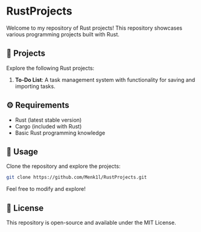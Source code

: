# RustProjects

Welcome to my repository of Rust projects! This repository showcases various programming projects built with Rust.

## 🚀 Projects

Explore the following Rust projects:

1. **To-Do List**: A task management system with functionality for saving and importing tasks.

## ⚙️ Requirements

- Rust (latest stable version)
- Cargo (included with Rust)
- Basic Rust programming knowledge

## 📝 Usage

Clone the repository and explore the projects:

```bash
git clone https://github.com/Menk1l/RustProjects.git
```

Feel free to modify and explore!

## 📄 License

This repository is open-source and available under the MIT License.
